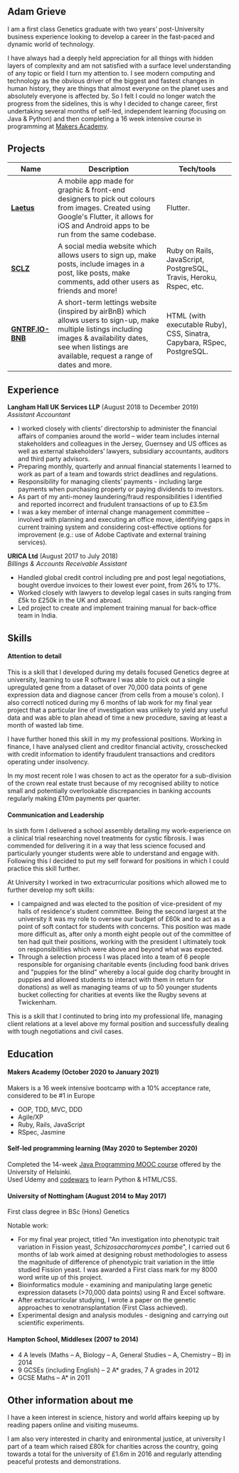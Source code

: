 ## Adam Grieve

I am a first class Genetics graduate with two years’ post-University business experience looking to develop a career in the fast-paced and dynamic world of technology. 

I have always had a deeply held appreciation for all things with hidden layers of complexity and am not satisfied with a surface level understanding of any topic or field I turn my attention to. I see modern computing and technology as the obvious driver of the biggest and fastest changes in human history, they are things that almost everyone on the planet uses and absolutely everyone is affected by. So I felt I could no longer watch the progress from the sidelines, this is why I decided to change career, first undertaking several months of self-led, independent learning (focusing on Java & Python) and then completing a 16 week intensive course in programming at [Makers Academy](https://makers.tech/about-us/).

## Projects

| Name                         | Description       | Tech/tools        |
| ---------------------------- | ----------------- | ----------------- |
| **[Laetus](https://github.com/AdamusBG/laetus)** | A mobile app made for graphic & front-end designers to pick out colours from images. Created using Google's Flutter, it allows for iOS and Android apps to be run from the same codebase. | Flutter. |
| **[SCLZ](https://github.com/alexleesonmill/acebook-SCLZ)** | A social media website which allows users to sign up, make posts, include images in a post, like posts, make comments, add other users as friends and more! | Ruby on Rails, JavaScript, PostgreSQL, Travis, Heroku, Rspec, etc. |
| **[GNTRF.IO-BNB](https://github.com/MykeNuLeng/GNTRF.IO-BNB)** | A short-term lettings website (inspired by airBnB) which allows users to sign-up, make multiple listings including images & availability dates, see when listings are available, request a range of dates and more. | HTML (with executable Ruby), CSS, Sinatra, Capybara, RSpec, PostgreSQL. |

## Experience

**Langham Hall UK Services LLP** (August 2018 to December 2019)  
_Assistant Accountant_

- I worked closely with clients’ directorship to administer the financial affairs of companies around the world – wider team includes internal stakeholders and colleagues in the Jersey, Guernsey and US offices as well as external stakeholders’  lawyers, subsidiary accountants, auditors and third party advisors.
- Preparing monthly, quarterly and annual financial statements I learned to work as part of a team and towards strict deadlines and regulations.
-	Responsibility for managing clients’ payments - including large payments when purchasing property or paying dividends to investors.
- As part of my anti-money laundering/fraud responsibilities I identified and reported incorrect and frudulent transactions of up to £3.5m
- I was a key	member of internal change management committee – involved with planning and executing an office move, identifying gaps in current training system and considering cost-effective options for improvement (e.g.: use of Adobe Captivate and external training services).


**URICA Ltd** (August 2017 to July 2018)  
_Billings & Accounts Receivable Assistant_

- Handled global credit control including pre and post legal negotiations, bought overdue invoices to their lowest ever point, from 26% to 17%.
-	Worked closely with lawyers to develop legal cases in suits ranging from £5k to £250k in the UK and abroad.
-	Led project to create and implement training manual for back-office team in India.


## Skills

#### Attention to detail

This is a skill that I developed during my details focused Genetics degree at university, learning to use R software I was able to pick out a single upregulated gene from a dataset of over 70,000 data points of gene expression data and diagnose cancer (from cells from a mouse's colon). I also correctl noticed during my 6 months of lab work for my final year project that a particular line of investigation was unlikely to yield any useful data and was able to plan ahead of time a new procedure, saving at least a month of wasted lab time.

I have further honed this skill in my my professional positions. Working in finance, I have analysed client and creditor financial activity, crosschecked with credit information to identify fraudulent transactions and creditors operating under insolvency.

In my most recent role I was chosen to act as the operator for a sub-division of the crown real estate trust because of my recognised ability to notice small and potentially overlookable discrepancies in banking accounts regularly making £10m payments per quarter.

#### Communication and Leadership

In sixth form I delivered a school assembly detailing my work-experience on a clinical trial researching novel treatments for cystic fibrosis. I was commended for delivering it in a way that less science focused and particularly younger students were able to understand and engage with. Following this I decided to put my self forward for positions in which I could practice this skill further.

<span style="font-weight:normal">At University I worked in two extracurricular positions which allowed me to further develop my soft skills:</span>
- I campaigned and was elected to the position of vice-president of my halls of residence's student committee. Being the second largest at the university it was my role to oversee our budget of £60k and to act as a point of soft contact for students with concerns. This position was made more difficult as, after only a month eight people out of the committee of ten had quit their positions, working with the president I ultimately took on responsibilities which were above and beyond what was expected.
- Through a selection process I was placed into a team of 6 people responsible for organising charitable events (including food bank drives and "puppies for the blind" whereby a local guide dog charity brought in puppies and allowed students to interact with them in return for donations) as well as managing teams of up to 50 younger students bucket collecting for charities at events like the Rugby sevens at Twickenham.

This is a skill that I continuted to bring into my professional life, managing client relations at a level above my formal position and successfully dealing with tough negotiations and civil cases.

## Education

#### Makers Academy (October 2020 to January 2021)

Makers is a 16 week intensive bootcamp with a 10% acceptance rate, considered to be \#1 in Europe
- OOP, TDD, MVC, DDD
- Agile/XP
- Ruby, Rails, JavaScript
- RSpec, Jasmine

#### Self-led programming learning (May 2020 to September 2020)

Completed the 14-week [Java Programming MOOC course](https://java-programming.mooc.fi/) offered by the University of Helsinki.  
Used Udemy and [codewars](https://www.codewars.com/users/AdamusBG) to learn Python & HTML/CSS. 

#### University of Nottingham (August 2014 to May 2017)

First class degree in BSc (Hons) Genetics

Notable work:
- For my final year project, titled "An investigation into phenotypic trait variation in Fission yeast, *Schizosaccharomyces pombe*", I carried out 6 months of lab work aimed at designing robust methodologies to assess the magnitude of difference of phenotypic trait variation in the little studied Fission yeast. I was awarded a First class mark for my 8000 word write up of this project.
- Bioinformatics module - examining and manipulating large genetic expression datasets (>70,000 data points) using R and Excel software.
- After extracurricular studying, I wrote a paper on the genetic approaches to xenotransplantation (First Class achieved).
- Experimental design and analysis modules - designing and carrying out scientific experiments.

#### Hampton School, Middlesex (2007 to 2014)

- 4 A levels (Maths – A, Biology – A, General Studies – A, Chemistry – B) in 2014
- 9 GCSEs (including English) – 2 A* grades, 7 A grades in 2012
- GCSE Maths – A* in 2011

## Other information about me

I have a keen interest in science, history and world affairs keeping up by reading papers online and visiting museums.

I am also very interested in charity and enironmental justice, at university I part of a team which raised £80k for charities across the country, going towards a total for the university of £1.6m in 2016 and regularly attending peaceful protests and demonstrations.
